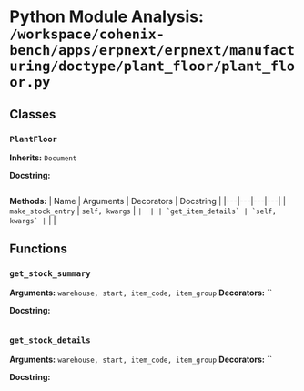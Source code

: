 # Python Module Analysis: `/workspace/cohenix-bench/apps/erpnext/erpnext/manufacturing/doctype/plant_floor/plant_floor.py`

## Classes

### `PlantFloor`
**Inherits:** `Document`


**Docstring:**
```

```

**Methods:**
| Name | Arguments | Decorators | Docstring |
|---|---|---|---|
| `make_stock_entry` | `self, kwargs` | `` |  |
| `get_item_details` | `self, kwargs` | `` |  |





## Functions

### `get_stock_summary`
**Arguments:** `warehouse, start, item_code, item_group`
**Decorators:** ``

**Docstring:**
```

```
### `get_stock_details`
**Arguments:** `warehouse, start, item_code, item_group`
**Decorators:** ``

**Docstring:**
```

```

